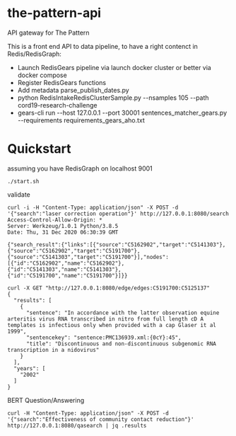 # the-pattern-api
API gateway for The Pattern 

This is a front end API to data pipeline, to have a right contenct in Redis/RedisGraph:

* Launch RedisGears pipeline via launch docker cluster or better via docker compose
* Register RedisGears functions 
* Add metadata parse_publish_dates.py 
* python RedisIntakeRedisClusterSample.py --nsamples 105 --path cord19-research-challenge
* gears-cli run --host 127.0.0.1 --port 30001 sentences_matcher_gears.py  --requirements requirements_gears_aho.txt 
# Quickstart 

assuming you have RedisGraph on localhost 9001 
```
./start.sh
```


validate

```
curl -i -H "Content-Type: application/json" -X POST -d '{"search":"laser correction operation"}' http://127.0.0.1:8080/search
Access-Control-Allow-Origin: *
Server: Werkzeug/1.0.1 Python/3.8.5
Date: Thu, 31 Dec 2020 06:30:39 GMT

{"search_result":{"links":[{"source":"C5162902","target":"C5141303"},{"source":"C5162902","target":"C5191700"},{"source":"C5141303","target":"C5191700"}],"nodes":[{"id":"C5162902","name":"C5162902"},{"id":"C5141303","name":"C5141303"},{"id":"C5191700","name":"C5191700"}]}}
```

```
curl -X GET "http://127.0.0.1:8080/edge/edges:C5191700:C5125137"
{
  "results": [
    {
      "sentence": "In accordance with the latter observation equine arteritis virus RNA transcribed in nitro from full length cD A templates is infectious only when provided with a cap Glaser it al 1999", 
      "sentencekey": "sentence:PMC136939.xml:{0cY}:45", 
      "title": "Discontinuous and non-discontinuous subgenomic RNA transcription in a nidovirus"
    }
  ], 
  "years": [
    "2002"
  ]
}
```
BERT Question/Answering 

```
curl -H "Content-Type: application/json" -X POST -d '{"search":"Effectiveness of community contact reduction"}' http://127.0.0.1:8080/qasearch | jq .results
```